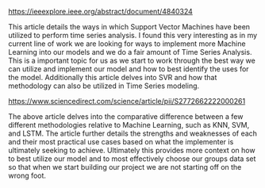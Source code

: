 https://ieeexplore.ieee.org/abstract/document/4840324

This article details the ways in which Support Vector Machines have been utilized to perform time series analysis. I found this very interesting as in my current line of work we are looking for ways to implement more Machine Learning into our models and we do a fair amount of Time Series Analysis. This is a important topic for us as we start to work through the best way we can utilize and implement our model and how to best identify the uses for the model. Additionally this article delves into SVR and how that methodology can also be utilized in Time Series modeling. 






https://www.sciencedirect.com/science/article/pii/S2772662222000261

The above article delves into the comparative difference between a few different methodologies relative to Machine Learning, such as KNN, SVM, and LSTM. The article further details the strengths and weaknesses of each and their most practical use cases based on what the implementer is ultimately seeking to achieve. Ultimately this provides more context on how to best utilize our model and to most effectively choose our groups data set so that when we start building our project we are not starting off on the wrong foot. 
